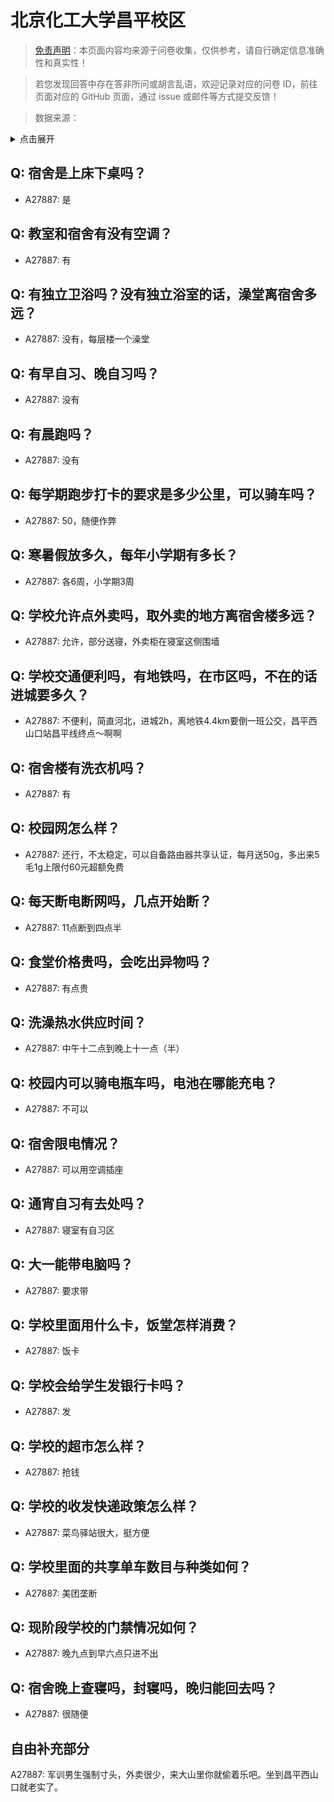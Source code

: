 # 北京化工大学昌平校区

> [免责声明](https://colleges.chat/#_3)：本页面内容均来源于问卷收集，仅供参考，请自行确定信息准确性和真实性！

> 若您发现回答中存在答非所问或胡言乱语，欢迎记录对应的问卷 ID，前往页面对应的 GitHub 页面，通过 issue 或邮件等方式提交反馈！

> 数据来源：

<details><summary>点击展开</summary>
<ul>
<li>A27887: 匿名 (2025 年 05 月)</li>
</ul>
</details>

## Q: 宿舍是上床下桌吗？

- A27887: 是

## Q: 教室和宿舍有没有空调？

- A27887: 有

## Q: 有独立卫浴吗？没有独立浴室的话，澡堂离宿舍多远？

- A27887: 没有，每层楼一个澡堂

## Q: 有早自习、晚自习吗？

- A27887: 没有

## Q: 有晨跑吗？

- A27887: 没有

## Q: 每学期跑步打卡的要求是多少公里，可以骑车吗？

- A27887: 50，随便作弊

## Q: 寒暑假放多久，每年小学期有多长？

- A27887: 各6周，小学期3周

## Q: 学校允许点外卖吗，取外卖的地方离宿舍楼多远？

- A27887: 允许，部分送寝，外卖柜在寝室这侧围墙

## Q: 学校交通便利吗，有地铁吗，在市区吗，不在的话进城要多久？

- A27887: 不便利，简直河北，进城2h，离地铁4.4km要倒一班公交，昌平西山口站昌平线终点～啊啊

## Q: 宿舍楼有洗衣机吗？

- A27887: 有

## Q: 校园网怎么样？

- A27887: 还行，不太稳定，可以自备路由器共享认证，每月送50g，多出来5毛1g上限付60元超额免费

## Q: 每天断电断网吗，几点开始断？

- A27887: 11点断到四点半

## Q: 食堂价格贵吗，会吃出异物吗？

- A27887: 有点贵

## Q: 洗澡热水供应时间？

- A27887: 中午十二点到晚上十一点（半）

## Q: 校园内可以骑电瓶车吗，电池在哪能充电？

- A27887: 不可以

## Q: 宿舍限电情况？

- A27887: 可以用空调插座

## Q: 通宵自习有去处吗？

- A27887: 寝室有自习区

## Q: 大一能带电脑吗？

- A27887: 要求带

## Q: 学校里面用什么卡，饭堂怎样消费？

- A27887: 饭卡

## Q: 学校会给学生发银行卡吗？

- A27887: 发

## Q: 学校的超市怎么样？

- A27887: 抢钱

## Q: 学校的收发快递政策怎么样？

- A27887: 菜鸟驿站很大，挺方便

## Q: 学校里面的共享单车数目与种类如何？

- A27887: 美团垄断

## Q: 现阶段学校的门禁情况如何？

- A27887: 晚九点到早六点只进不出

## Q: 宿舍晚上查寝吗，封寝吗，晚归能回去吗？

- A27887: 很随便

## 自由补充部分

A27887: 军训男生强制寸头，外卖很少，来大山里你就偷着乐吧。坐到昌平西山口就老实了。